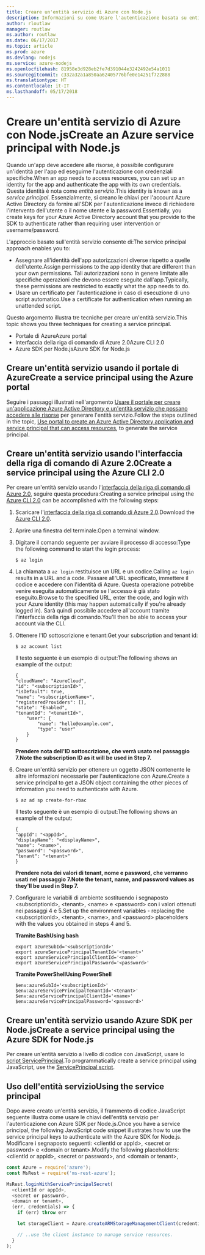 ```yaml
---
title: Creare un'entità servizio di Azure con Node.js
description: Informazioni su come Usare l'autenticazione basata su entità servizio tramite Node.js
author: rloutlaw
manager: routlaw
ms.author: routlaw
ms.date: 06/17/2017
ms.topic: article
ms.prod: azure
ms.devlang: nodejs
ms.service: azure-nodejs
ms.openlocfilehash: 81958e3d928eb2fe7d391044e3242492e54a1011
ms.sourcegitcommit: c332a32a1a850aa62405776bfe0e14251f722888
ms.translationtype: HT
ms.contentlocale: it-IT
ms.lasthandoff: 05/17/2018
---
```

# <a name="create-an-azure-service-principal-with-nodejs"></a><span data-ttu-id="868af-103">Creare un'entità servizio di Azure con Node.js</span><span class="sxs-lookup"><span data-stu-id="868af-103">Create an Azure service principal with Node.js</span></span> 

<span data-ttu-id="868af-104">Quando un'app deve accedere alle risorse, è possibile configurare un'identità per l'app ed eseguirne l'autenticazione con credenziali specifiche.</span><span class="sxs-lookup"><span data-stu-id="868af-104">When an app needs to access resources, you can set up an identity for the app and authenticate the app with its own credentials.</span></span> <span data-ttu-id="868af-105">Questa identità è nota come *entità servizio*.</span><span class="sxs-lookup"><span data-stu-id="868af-105">This identity is known as a *service principal*.</span></span> <span data-ttu-id="868af-106">Essenzialmente, si creano le chiavi per l'account Azure Active Directory da fornire all'SDK per l'autenticazione invece di richiedere l'intervento dell'utente o il nome utente e la password.</span><span class="sxs-lookup"><span data-stu-id="868af-106">Essentially, you create keys for your Azure Active Directory account that you provide to the SDK to authenticate rather than requiring user intervention or username/password.</span></span>

<span data-ttu-id="868af-107">L'approccio basato sull'entità servizio consente di:</span><span class="sxs-lookup"><span data-stu-id="868af-107">The service principal approach enables you to:</span></span>
- <span data-ttu-id="868af-108">Assegnare all'identità dell'app autorizzazioni diverse rispetto a quelle dell'utente.</span><span class="sxs-lookup"><span data-stu-id="868af-108">Assign permissions to the app identity that are different than your own permissions.</span></span> <span data-ttu-id="868af-109">Tali autorizzazioni sono in genere limitate alle specifiche operazioni che devono essere eseguite dall'app.</span><span class="sxs-lookup"><span data-stu-id="868af-109">Typically, these permissions are restricted to exactly what the app needs to do.</span></span>
- <span data-ttu-id="868af-110">Usare un certificato per l'autenticazione in caso di esecuzione di uno script automatico.</span><span class="sxs-lookup"><span data-stu-id="868af-110">Use a certificate for authentication when running an unattended script.</span></span>

<span data-ttu-id="868af-111">Questo argomento illustra tre tecniche per creare un'entità servizio.</span><span class="sxs-lookup"><span data-stu-id="868af-111">This topic shows you three techniques for creating a service principal.</span></span>

- <span data-ttu-id="868af-112">Portale di Azure</span><span class="sxs-lookup"><span data-stu-id="868af-112">Azure portal</span></span>
- <span data-ttu-id="868af-113">Interfaccia della riga di comando di Azure 2.0</span><span class="sxs-lookup"><span data-stu-id="868af-113">Azure CLI 2.0</span></span>
- <span data-ttu-id="868af-114">Azure SDK per Node.js</span><span class="sxs-lookup"><span data-stu-id="868af-114">Azure SDK for Node.js</span></span>

## <a name="create-a-service-principal-using-the-azure-portal"></a><span data-ttu-id="868af-115">Creare un'entità servizio usando il portale di Azure</span><span class="sxs-lookup"><span data-stu-id="868af-115">Create a service principal using the Azure portal</span></span>

<span data-ttu-id="868af-116">Seguire i passaggi illustrati nell'argomento [Usare il portale per creare un'applicazione Azure Active Directory e un'entità servizio che possano accedere alle risorse](https://azure.microsoft.com/documentation/articles/resource-group-create-service-principal-portal/) per generare l'entità servizio.</span><span class="sxs-lookup"><span data-stu-id="868af-116">Follow the steps outlined in the topic, [Use portal to create an Azure Active Directory application and service principal that can access resources](https://azure.microsoft.com/documentation/articles/resource-group-create-service-principal-portal/), to generate the service principal.</span></span>

## <a name="create-a-service-principal-using-the-azure-cli-20"></a><span data-ttu-id="868af-117">Creare un'entità servizio usando l'interfaccia della riga di comando di Azure 2.0</span><span class="sxs-lookup"><span data-stu-id="868af-117">Create a service principal using the Azure CLI 2.0</span></span>

<span data-ttu-id="868af-118">Per creare un'entità servizio usando l'[interfaccia della riga di comando di Azure 2.0](https://docs.microsoft.com/cli/azure/install-az-cli2), seguire questa procedura:</span><span class="sxs-lookup"><span data-stu-id="868af-118">Creating a service principal using the [Azure CLI 2.0](https://docs.microsoft.com/cli/azure/install-az-cli2) can be accomplished with the following steps:</span></span>

1. <span data-ttu-id="868af-119">Scaricare l'[interfaccia della riga di comando di Azure 2.0](https://docs.microsoft.com/cli/azure/install-az-cli2).</span><span class="sxs-lookup"><span data-stu-id="868af-119">Download the [Azure CLI 2.0](https://docs.microsoft.com/cli/azure/install-az-cli2).</span></span>

2. <span data-ttu-id="868af-120">Aprire una finestra del terminale.</span><span class="sxs-lookup"><span data-stu-id="868af-120">Open a terminal window.</span></span>

3. <span data-ttu-id="868af-121">Digitare il comando seguente per avviare il processo di accesso:</span><span class="sxs-lookup"><span data-stu-id="868af-121">Type the following command to start the login process:</span></span>

    ```shell
    $ az login
    ```

4. <span data-ttu-id="868af-122">La chiamata a `az login` restituisce un URL e un codice.</span><span class="sxs-lookup"><span data-stu-id="868af-122">Calling `az login` results in a URL and a code.</span></span> <span data-ttu-id="868af-123">Passare all'URL specificato, immettere il codice e accedere con l'identità di Azure. Questa operazione potrebbe venire eseguita automaticamente se l'accesso è già stato eseguito.</span><span class="sxs-lookup"><span data-stu-id="868af-123">Browse to the specified URL, enter the code, and login with your Azure identity (this may happen automatically if you're already logged in).</span></span> <span data-ttu-id="868af-124">Sarà quindi possibile accedere all'account tramite l'interfaccia della riga di comando.</span><span class="sxs-lookup"><span data-stu-id="868af-124">You'll then be able to access your account via the CLI.</span></span>

5. <span data-ttu-id="868af-125">Ottenere l'ID sottoscrizione e tenant:</span><span class="sxs-lookup"><span data-stu-id="868af-125">Get your subscription and tenant id:</span></span>

    ```shell
    $ az account list
    ```

    <span data-ttu-id="868af-126">Il testo seguente è un esempio di output:</span><span class="sxs-lookup"><span data-stu-id="868af-126">The following shows an example of the output:</span></span>

    ```shell
    {
    "cloudName": "AzureCloud",
    "id": "<subscriptionId>",
    "isDefault": true,
    "name": "<subscriptionName>",
    "registeredProviders": [],
    "state": "Enabled",
    "tenantId": "<tenantId>",
        "user": {
            "name": "hello@example.com",
            "type": "user"
        }
    }
    ```

    <span data-ttu-id="868af-127">**Prendere nota dell'ID sottoscrizione, che verrà usato nel passaggio 7.**</span><span class="sxs-lookup"><span data-stu-id="868af-127">**Note the subscription ID as it will be used in Step 7.**</span></span>

6. <span data-ttu-id="868af-128">Creare un'entità servizio per ottenere un oggetto JSON contenente le altre informazioni necessarie per l'autenticazione con Azure.</span><span class="sxs-lookup"><span data-stu-id="868af-128">Create a service principal to get a JSON object containing the other pieces of information you need to authenticate with Azure.</span></span>

    ```shell
    $ az ad sp create-for-rbac
    ```

    <span data-ttu-id="868af-129">Il testo seguente è un esempio di output:</span><span class="sxs-lookup"><span data-stu-id="868af-129">The following shows an example of the output:</span></span>

    ```shell
    {
    "appId": "<appId>",
    "displayName": "<displayName>",
    "name": "<name>",
    "password": "<password>",
    "tenant": "<tenant>"
    }
    ```

    <span data-ttu-id="868af-130">**Prendere nota dei valori di tenant, nome e password, che verranno usati nel passaggio 7.**</span><span class="sxs-lookup"><span data-stu-id="868af-130">**Note the tenant, name, and password values as they'll be used in Step 7.**</span></span>

7. <span data-ttu-id="868af-131">Configurare le variabili di ambiente sostituendo i segnaposto &lt;subscriptionId>, &lt;tenant>, &lt;name> e &lt;password> con i valori ottenuti nei passaggi 4 e 5.</span><span class="sxs-lookup"><span data-stu-id="868af-131">Set up the environment variables - replacing the &lt;subscriptionId>, &lt;tenant>, &lt;name>, and &lt;password> placeholders with the values you obtained in steps 4 and 5.</span></span> 

    <span data-ttu-id="868af-132">**Tramite Bash**</span><span class="sxs-lookup"><span data-stu-id="868af-132">**Using bash**</span></span>

    ```shell
    export azureSubId='<subscriptionId>'
    export azureServicePrincipalTenantId='<tenant>'
    export azureServicePrincipalClientId='<name>'
    export azureServicePrincipalPassword='<password>'
    ```

    <span data-ttu-id="868af-133">**Tramite PowerShell**</span><span class="sxs-lookup"><span data-stu-id="868af-133">**Using PowerShell**</span></span>

    ```shell
    $env:azureSubId='<subscriptionId>'
    $env:azureServicePrincipalTenantId='<tenant>'
    $env:azureServicePrincipalClientId='<name>'
    $env:azureServicePrincipalPassword='<password>'
    ```

## <a name="create-a-service-principal-using-the-azure-sdk-for-nodejs"></a><span data-ttu-id="868af-134">Creare un'entità servizio usando Azure SDK per Node.js</span><span class="sxs-lookup"><span data-stu-id="868af-134">Create a service principal using the Azure SDK for Node.js</span></span>

<span data-ttu-id="868af-135">Per creare un'entità servizio a livello di codice con JavaScript, usare lo [script ServicePrincipal](https://github.com/Azure/azure-sdk-for-node/tree/master/Documentation/ServicePrincipal).</span><span class="sxs-lookup"><span data-stu-id="868af-135">To programmatically create a service principal using JavaScript, use the [ServicePrincipal script](https://github.com/Azure/azure-sdk-for-node/tree/master/Documentation/ServicePrincipal).</span></span>   

## <a name="using-the-service-principal"></a><span data-ttu-id="868af-136">Uso dell'entità servizio</span><span class="sxs-lookup"><span data-stu-id="868af-136">Using the service principal</span></span>

<span data-ttu-id="868af-137">Dopo avere creato un'entità servizio, il frammento di codice JavaScript seguente illustra come usare le chiavi dell'entità servizio per l'autenticazione con Azure SDK per Node.js.</span><span class="sxs-lookup"><span data-stu-id="868af-137">Once you have a service principal, the following JavaScript code snippet illustrates how to use the service principal keys to authenticate with the Azure SDK for Node.js.</span></span> <span data-ttu-id="868af-138">Modificare i segnaposto seguenti: &lt;clientId or appId>, &lt;secret or password> e &lt;domain or tenant>.</span><span class="sxs-lookup"><span data-stu-id="868af-138">Modify the following placeholders: &lt;clientId or appId>, &lt;secret or password>, and &lt;domain or tenant>,</span></span>

```javascript
const Azure = require('azure');
const MsRest = require('ms-rest-azure');

MsRest.loginWithServicePrincipalSecret(
  <clientId or appId>,
  <secret or password>,
  <domain or tenant>,
  (err, credentials) => {
    if (err) throw err

    let storageClient = Azure.createARMStorageManagementClient(credentials, '<azure-subscription-id>');

    // ..use the client instance to manage service resources.
  }
);
```
